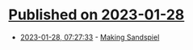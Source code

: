 # [Published on 2023-01-28](index.md)

* [2023-01-28, 07:27:33](https://news.ycombinator.com/item?id=34555913) - [Making Sandspiel](https://maxbittker.com/making-sandspiel/)
